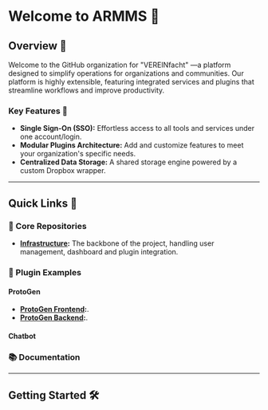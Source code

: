 # Welcome to ARMMS 🚀

## Overview 🌟
Welcome to the GitHub organization for "VEREINfacht" —a platform designed to simplify operations for organizations and communities. Our platform is highly extensible, featuring integrated services and plugins that streamline workflows and improve productivity.

### Key Features 🔑
- **Single Sign-On (SSO):** Effortless access to all tools and services under one account/login.
- **Modular Plugins Architecture:** Add and customize features to meet your organization's specific needs.
- **Centralized Data Storage:** A shared storage engine powered by a custom Dropbox wrapper.
---

## Quick Links 📎

### 🔗 Core Repositories
- **[Infrastructure](https://github.com/SoftwareEngineering-WS2025-ARMMS/infrastructure):** The backbone of the project, handling user management, dashboard and plugin integration.

### 🔗 Plugin Examples
#### ProtoGen
- **[ProtoGen Frontend](https://github.com/SoftwareEngineering-WS2025-ARMMS/ProtoGen-fe):**.
- **[ProtoGen Backend](https://github.com/SoftwareEngineering-WS2025-ARMMS/GEN_AI_Protokoll):**.

#### Chatbot

### 📚 Documentation



---

## Getting Started 🛠️

